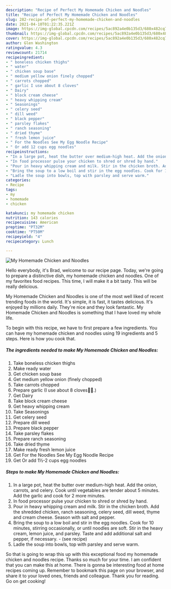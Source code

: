 ```yaml
---
description: "Recipe of Perfect My Homemade Chicken and Noodles"
title: "Recipe of Perfect My Homemade Chicken and Noodles"
slug: 282-recipe-of-perfect-my-homemade-chicken-and-noodles
date: 2021-04-10T01:22:35.221Z
image: https://img-global.cpcdn.com/recipes/5ac892a4e0b135d3/680x482cq70/my-homemade-chicken-and-noodles-recipe-main-photo.jpg
thumbnail: https://img-global.cpcdn.com/recipes/5ac892a4e0b135d3/680x482cq70/my-homemade-chicken-and-noodles-recipe-main-photo.jpg
cover: https://img-global.cpcdn.com/recipes/5ac892a4e0b135d3/680x482cq70/my-homemade-chicken-and-noodles-recipe-main-photo.jpg
author: Glen Washington
ratingvalue: 4.3
reviewcount: 21714
recipeingredient:
- " boneless chicken thighs"
- " water"
- " chicken soup base"
- " medium yellow onion finely chopped"
- " carrots chopped"
- " garlic I use about 8 cloves"
- " Dairy"
- " block cream cheese"
- " heavy whipping cream"
- " Seasonings"
- " celery seed"
- " dill weed"
- " black pepper"
- " parsley flakes"
- " ranch seasoning"
- " dried thyme"
- " fresh lemon juice"
- " For the Noodles See My Egg Noodle Recipe"
- " Or add 12 cups egg noodles"
recipeinstructions:
- "In a large pot, heat the butter over medium-high heat. Add the onion, carrots, and celery. Cook until vegetables are tender about 5 minutes. Add the garlic and cook for 2 more minutes."
- "In food processor pulse your chicken to shred or shred by hand."
- "Pour in heavy whipping cream and milk. Stir in the chicken broth. Add the shredded chicken, ranch seasoning, celery seed, dill weed, thyme and cream cheese. Season with salt and pepper."
- "Bring the soup to a low boil and stir in the egg noodles. Cook for 10 minutes, stirring occasionally, or until noodles are soft. Stir in the heavy cream, lemon juice, and parsley. Taste and add additional salt and pepper, if necessary.           (see recipe)"
- "Ladle the soup into bowls, top with parsley and serve warm."
categories:
- Recipe
tags:
- my
- homemade
- chicken

katakunci: my homemade chicken 
nutrition: 143 calories
recipecuisine: American
preptime: "PT32M"
cooktime: "PT50M"
recipeyield: "4"
recipecategory: Lunch

---
```



![My Homemade Chicken and Noodles](https://img-global.cpcdn.com/recipes/5ac892a4e0b135d3/680x482cq70/my-homemade-chicken-and-noodles-recipe-main-photo.jpg)

Hello everybody, it's Brad, welcome to our recipe page. Today, we're going to prepare a distinctive dish, my homemade chicken and noodles. One of my favorites food recipes. This time, I will make it a bit tasty. This will be really delicious.



My Homemade Chicken and Noodles is one of the most well liked of recent trending foods in the world. It's simple, it is fast, it tastes delicious. It's enjoyed by millions daily. They're nice and they look fantastic. My Homemade Chicken and Noodles is something that I have loved my whole life.


To begin with this recipe, we have to first prepare a few ingredients. You can have my homemade chicken and noodles using 19 ingredients and 5 steps. Here is how you cook that.

<!--inarticleads1-->

##### The ingredients needed to make My Homemade Chicken and Noodles:

1. Take  boneless chicken thighs
1. Make ready  water
1. Get  chicken soup base
1. Get  medium yellow onion (finely chopped)
1. Take  carrots chopped
1. Prepare  garlic (I use about 8 cloves🤷‍♀️.)
1. Get  Dairy
1. Take  block cream cheese
1. Get  heavy whipping cream
1. Take  Seasonings
1. Get  celery seed
1. Prepare  dill weed
1. Prepare  black pepper
1. Take  parsley flakes
1. Prepare  ranch seasoning
1. Take  dried thyme
1. Make ready  fresh lemon juice
1. Get  For the Noodles See My Egg Noodle Recipe
1. Get  Or add 1½-2 cups egg noodles




<!--inarticleads2-->

##### Steps to make My Homemade Chicken and Noodles:

1. In a large pot, heat the butter over medium-high heat. Add the onion, carrots, and celery. Cook until vegetables are tender about 5 minutes. Add the garlic and cook for 2 more minutes.
1. In food processor pulse your chicken to shred or shred by hand.
1. Pour in heavy whipping cream and milk. Stir in the chicken broth. Add the shredded chicken, ranch seasoning, celery seed, dill weed, thyme and cream cheese. Season with salt and pepper.
1. Bring the soup to a low boil and stir in the egg noodles. Cook for 10 minutes, stirring occasionally, or until noodles are soft. Stir in the heavy cream, lemon juice, and parsley. Taste and add additional salt and pepper, if necessary. -           (see recipe)
1. Ladle the soup into bowls, top with parsley and serve warm.




So that is going to wrap this up with this exceptional food my homemade chicken and noodles recipe. Thanks so much for your time. I am confident that you can make this at home. There is gonna be interesting food at home recipes coming up. Remember to bookmark this page on your browser, and share it to your loved ones, friends and colleague. Thank you for reading. Go on get cooking!
